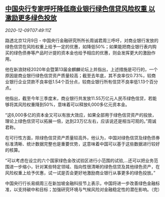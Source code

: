 <!--1607502193000-->
[中国央行专家呼吁降低商业银行绿色信贷风险权重 以激励更多绿色投放](https://cn.reuters.com/article/china-pboc-green-credit-1209-wedn-idCNKBS28J0RF)
------

<div><i>2020-12-09T07:49:11Z</i></div><p>路透北京12月9日 - 中国央行金融研究所所长周诚君周三呼吁，对商业银行发放的绿色信贷在风险权重上给予一定的优惠，如降低50%；如果能把商业银行表内购买的绿色债券等产品时计提的资本金也给予相应的优惠，则会发挥更大的激励作用。</p><p>他在新浪财经2020年会暨第13届金麒麟论坛上并指出，上述措施是可行的，一个原因是商业银行绿色信贷资产质量较高；截至去年底，其不良率仅0.73%，较商业银行企业贷款不良率低1.54个百分点，较商业银行所有信贷不良率低1.13个百分点。</p><p>他指出，截至今年三季度末，商业银行共发放11.55万亿元人民币绿色信贷，若能够将其风险权重降到50%，意味着可以释放6,000多亿元资本金。</p><p>“这6,000多亿的资本金又可以有放大效应，如果全部用于绿色信贷资产的投放，理论上绿色信贷可以拓展一倍，达到23万亿左右，应该说还是相当可观的。”周诚君称。</p><p>在可行性方面，除绿色信贷资产质量较高外，他认为，中国对绿色信贷及绿色债券标准清晰、统计数据完整也是重要优势，这意味着中国可以基于这些数据进行较好的核算。</p><p>“可以考虑在设立的六个国家绿色金改试验区进行小范围的试验,...还可以把业务范围进一步缩小，针对某些特定领域、指向性很清晰的绿色信贷及其他绿色资产，在风险权重上给予优惠，试一试是否会更好地激励商业银行从事更多的绿色投放。”</p><p>中国央行行长易纲周三在新加坡金融科技节上表示，中国将进一步改善绿色金融标准，以支持碳中和目标；加强研究环境与气候风险对金融稳定性的潜在影响。（完）</p>
